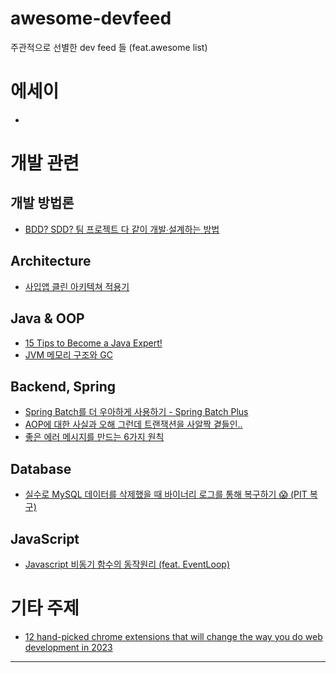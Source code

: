 # awesome-devfeed
주관적으로 선별한 dev feed 들 (feat.awesome list)

# 에세이
- 

# 개발 관련

## 개발 방법론
- [BDD? SDD? 팀 프로젝트 다 같이 개발∙설계하는 방법](https://yozm.wishket.com/magazine/detail/1565/)

## Architecture
- [사입앱 클린 아키텍쳐 적용기](https://dealicious-inc.github.io/2022/12/13/tech-day_clean_architecture.html)

## Java & OOP
- [15 Tips to Become a Java Expert!](https://dev.to/weder96/15-tips-to-become-a-java-expert-1acj)
- [JVM 메모리 구조와 GC](https://johngrib.github.io/wiki/jvm-memory/)

## Backend, Spring 
- [Spring Batch를 더 우아하게 사용하기 - Spring Batch Plus](https://d2.naver.com/helloworld/9879422)
- [AOP에 대한 사실과 오해 그런데 트랜잭션을 사알짝 곁들인..](https://tecoble.techcourse.co.kr/post/2022-11-07-transaction-aop-fact-and-misconception/)
- [좋은 에러 메시지를 만드는 6가지 원칙](https://toss.tech/article/how-to-write-error-message)

## Database
- [실수로 MySQL 데이터를 삭제했을 때 바이너리 로그를 통해 복구하기 😱 (PIT 복구)](https://hudi.blog/mysql-pit-recover/)

## JavaScript
- [Javascript 비동기 함수의 동작원리 (feat. EventLoop)](https://gruuuuu.github.io/javascript/async-js/)

# 기타 주제
- [12 hand-picked chrome extensions that will change the way you do web development in 2023](https://dev.to/hackertab/12-hand-picked-chrome-extensions-that-will-change-the-way-you-do-web-development-in-2023-ni9?utm_source=oneoneone)

---
